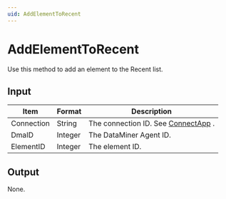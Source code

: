 ```yaml
---
uid: AddElementToRecent
---
```


# AddElementToRecent

Use this method to add an element to the Recent list.

## Input

| Item       | Format  | Description                                          |
|------------|---------|------------------------------------------------------|
| Connection | String  | The connection ID. See [ConnectApp](xref:ConnectApp) . |
| DmaID      | Integer | The DataMiner Agent ID.                              |
| ElementID  | Integer | The element ID.                                      |

## Output

None.

